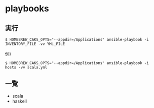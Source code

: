 # playbooks

## 実行
```
$ HOMEBREW_CAKS_OPTS="--appdir=/Applications" ansible-playbook -i INVENTORY_FILE -vv YML_FILE
```

例)
```
$ HOMEBREW_CAKS_OPTS="--appdir=/Applications" ansible-playbook -i hosts -vv scala.yml 
```

## 一覧
- scala
- haskell
